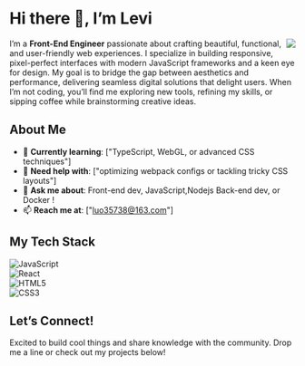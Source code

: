 # Hi there 👋, I’m Levi  

<img align="right" src="https://github-readme-stats.vercel.app/api?username=Levi-Luo736&show_icons=true&icon_color=CE1D2D&text_color=718096&bg_color=ffffff&hide_title=true" />

I’m a **Front-End Engineer** passionate about crafting beautiful, functional, and user-friendly web experiences. I specialize in building responsive, pixel-perfect interfaces with modern JavaScript frameworks and a keen eye for design. My goal is to bridge the gap between aesthetics and performance, delivering seamless digital solutions that delight users. When I’m not coding, you’ll find me exploring new tools, refining my skills, or sipping coffee while brainstorming creative ideas.
## About Me  
- 🌱 **Currently learning**: ["TypeScript, WebGL, or advanced CSS techniques"]  
- 🤔 **Need help with**: ["optimizing webpack configs or tackling tricky CSS layouts"]  
- 💬 **Ask me about**: Front-end dev, JavaScript,Nodejs Back-end dev, or Docker !  
- 📫 **Reach me at**: ["luo35738@163.com"]   

## My Tech Stack  
![JavaScript](https://img.shields.io/badge/-JavaScript-F7DF1E?style=flat&logo=javascript&logoColor=black)  
![React](https://img.shields.io/badge/-React-61DAFB?style=flat&logo=react&logoColor=black)  
![HTML5](https://img.shields.io/badge/-HTML5-E34F26?style=flat&logo=html5&logoColor=white)  
![CSS3](https://img.shields.io/badge/-CSS3-1572B6?style=flat&logo=css3&logoColor=white)  


## Let’s Connect!  
Excited to build cool things and share knowledge with the community. Drop me a line or check out my projects below!  
